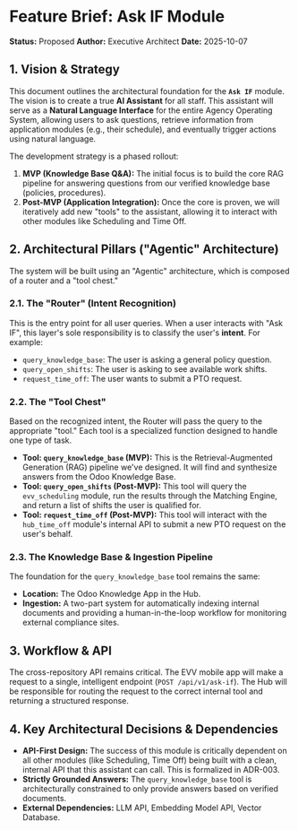 # Feature Brief: Ask IF Module

**Status:** Proposed
**Author:** Executive Architect
**Date:** 2025-10-07

## 1. Vision & Strategy

This document outlines the architectural foundation for the **`Ask IF`** module. The vision is to create a true **AI Assistant** for all staff. This assistant will serve as a **Natural Language Interface** for the entire Agency Operating System, allowing users to ask questions, retrieve information from application modules (e.g., their schedule), and eventually trigger actions using natural language.

The development strategy is a phased rollout:
1.  **MVP (Knowledge Base Q&A):** The initial focus is to build the core RAG pipeline for answering questions from our verified knowledge base (policies, procedures).
2.  **Post-MVP (Application Integration):** Once the core is proven, we will iteratively add new "tools" to the assistant, allowing it to interact with other modules like Scheduling and Time Off.

## 2. Architectural Pillars ("Agentic" Architecture)

The system will be built using an "Agentic" architecture, which is composed of a router and a "tool chest."

### 2.1. The "Router" (Intent Recognition)

This is the entry point for all user queries. When a user interacts with "Ask IF", this layer's sole responsibility is to classify the user's **intent**. For example:
-   `query_knowledge_base`: The user is asking a general policy question.
-   `query_open_shifts`: The user is asking to see available work shifts.
-   `request_time_off`: The user wants to submit a PTO request.

### 2.2. The "Tool Chest"

Based on the recognized intent, the Router will pass the query to the appropriate "tool." Each tool is a specialized function designed to handle one type of task.

-   **Tool: `query_knowledge_base` (MVP):** This is the Retrieval-Augmented Generation (RAG) pipeline we've designed. It will find and synthesize answers from the Odoo Knowledge Base.
-   **Tool: `query_open_shifts` (Post-MVP):** This tool will query the `evv_scheduling` module, run the results through the Matching Engine, and return a list of shifts the user is qualified for.
-   **Tool: `request_time_off` (Post-MVP):** This tool will interact with the `hub_time_off` module's internal API to submit a new PTO request on the user's behalf.

### 2.3. The Knowledge Base & Ingestion Pipeline

The foundation for the `query_knowledge_base` tool remains the same:
-   **Location:** The Odoo Knowledge App in the Hub.
-   **Ingestion:** A two-part system for automatically indexing internal documents and providing a human-in-the-loop workflow for monitoring external compliance sites.

## 3. Workflow & API

The cross-repository API remains critical. The EVV mobile app will make a request to a single, intelligent endpoint (`POST /api/v1/ask-if`). The Hub will be responsible for routing the request to the correct internal tool and returning a structured response.

## 4. Key Architectural Decisions & Dependencies

-   **API-First Design:** The success of this module is critically dependent on all other modules (like Scheduling, Time Off) being built with a clean, internal API that this assistant can call. This is formalized in ADR-003.
-   **Strictly Grounded Answers:** The `query_knowledge_base` tool is architecturally constrained to only provide answers based on verified documents.
-   **External Dependencies:** LLM API, Embedding Model API, Vector Database.
